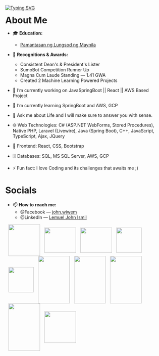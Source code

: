 [![Typing SVG](https://readme-typing-svg.demolab.com?lines=Hi+I%27m+Lem%2C+Your+Friendly+Software+Engineer!;Welcome+to+my+profile!&width=600&duration=3000&&color=FF0000)](https://git.io/typing-svg)
<div>
 <h1 style="display: inline-block; margin: 0;">About Me</h1>
</div>

- 🎓 **Education:**  
  - [Pamantasan ng Lungsod ng Maynila](https://plm.edu.ph/)  

- 📜 **Recognitions & Awards:**  
  - Consistent Dean's & President's Lister  
  - SumoBot Competition Runner Up
  - Magna Cum Laude Standing — 1.41 GWA  
  - Created 2 Machine Learning Powered Projects
 
- 🔭 I’m currently working on JavaSpringBoot || React || AWS Based Project 
- 🌱 I’m currently learning SpringBoot and AWS, GCP
- 💬 Ask me about Life and I will make sure to answer you with sense.
- 🌐 Web Technologies: C# (ASP.NET WebForms, Stored Procedures), Native PHP, Laravel (Livewire), Java (Spring Boot), C++, JavaScript, TypeScript, Ajax, JQuery
- 🎨 Frontend: React, CSS, Bootstrap
- 🗄️ Databases: SQL, MS SQL Server, AWS, GCP
- ⚡ Fun fact: I love Coding and its challenges that awaits me ;)
  
<div>
      <h1>Socials</h1>
</div>

- 📫 **How to reach me:**  
  - @Facebook — [john.wiwem](https://www.facebook.com/john.wiwem)  
  - @LinkedIn — [Lemuel John Ismil](https://www.linkedin.com/in/lemuel-john-ismil-5208ba295/)
<div>
  <img src="https://media.tenor.com/068bPMF4SYIAAAAm/pokemon-pikachu.webp" width="100" height="100" style="vertical-align: middle; margin-left: 10px;"> 
  <img src="https://media.tenor.com/1u2Ec4YuB7wAAAAm/yumereborn-eevee.webp" width="100" height="80" style="vertical-align: middle; margin-left: 10px;"> 
  <img src="https://media.tenor.com/ps8MlY9M5TIAAAAi/cute-pokemon.gif" width="100" height="80" style="vertical-align: middle; margin-left: 10px;"> 
  <img src="https://media.tenor.com/B5oRa2uSYfEAAAAi/notlikeduck-duck.gif" width="80" style="vertical-align: middle; margin-left: 10px;"> 
  <img src="https://media.tenor.com/7c-SsbAcK9oAAAAi/pok%C3%A9mon-schildkr%C3%B6te.gif" width="80" style="vertical-align: middle; margin-left: 10px;"> 
  <img src="https://media.tenor.com/t23gPPRJKTMAAAAi/kirby-on-a-warp-star.gif" width="100" height="150" style="vertical-align: middle; margin-left: 10px;"> 
  <img src="https://media.tenor.com/b87Ur_ijFF0AAAAm/char.webp" width="100" height="150" style="vertical-align: middle; margin-left: 10px;"> 
  <img src="https://media.tenor.com/q58cc7vZWWkAAAAm/mini-impact-miniimpact.webp" width="100" height="150" style="vertical-align: middle; margin-left: 10px;"> 
  <img src="https://media.tenor.com/6S9w6LQV48wAAAAm/mew-spinning.webp" width="100" height="150" style="vertical-align: middle; margin-left: 10px;"> 
  <img src="https://media.tenor.com/C-6RwzvGNgEAAAAm/pokemon-so-hungry.webp" width="100" height="100" style="vertical-align: middle; margin-left: 10px;"> 
</div>


